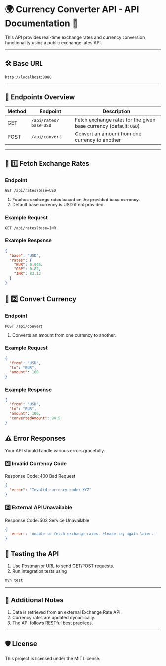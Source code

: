 # 🌍 Currency Converter API - API Documentation 📖

This API provides real-time exchange rates and currency conversion functionality using a public exchange rates API.

---

## 🛠 Base URL
```
http://localhost:8080
```

---

## 📌 Endpoints Overview

| Method | Endpoint            | Description |
|--------|---------------------|-------------|
| GET    | `/api/rates?base=USD`  | Fetch exchange rates for the given base currency (default: `USD`) |
| POST   | `/api/convert`      | Convert an amount from one currency to another |

---

## 📡 **1️⃣ Fetch Exchange Rates**
### **Endpoint**
```http
GET /api/rates?base=USD
```
1. Fetches exchange rates based on the provided base currency.
2. Default base currency is USD if not provided.

### **Example Request**
```http
GET /api/rates?base=INR
```
### **Example Response**
```json
{
  "base": "USD",
  "rates": {
    "EUR": 0.945,
    "GBP": 0.82,
    "INR": 83.12
  }
}
```

## **🔄 2️⃣ Convert Currency**
### **Endpoint**
```http
POST /api/convert
```
1. Converts an amount from one currency to another.

### **Example Request**
```json
{
  "from": "USD",
  "to": "EUR",
  "amount": 100
}
```
### **Example Response**
```json
{
  "from": "USD",
  "to": "EUR",
  "amount": 100,
  "convertedAmount": 94.5
}
```

## **⚠️ Error Responses**
Your API should handle various errors gracefully.

### **1️⃣ Invalid Currency Code**
Response Code: 400 Bad Request
```json
{
  "error": "Invalid currency code: XYZ"
}
```
### **2️⃣ External API Unavailable**
Response Code: 503 Service Unavailable

```json
{
  "error": "Unable to fetch exchange rates. Please try again later."
}
```

## **🧪 Testing the API**
1. Use Postman or URL to send GET/POST requests.
2. Run integration tests using
```sh
mvn test
```

---

## **📖 Additional Notes**
1. Data is retrieved from an external Exchange Rate API.
2. Currency rates are updated dynamically.
3. The API follows RESTful best practices.

---

## **🛡 License**
This project is licensed under the MIT License.
